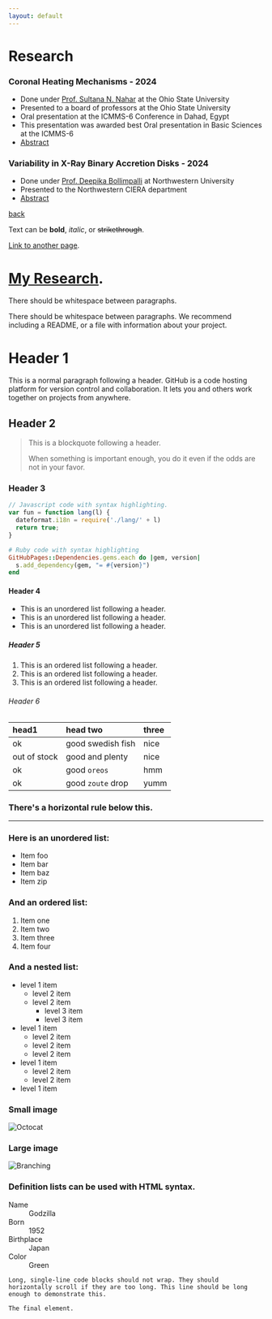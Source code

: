 ```yaml
---
layout: default
---
```


# Research

### Coronal Heating Mechanisms - 2024

*   Done under [Prof. Sultana N. Nahar](./https://www.astronomy.ohio-state.edu/nahar.1) at the Ohio State University
*   Presented to a board of professors at the Ohio State University
*   Oral presentation at the ICMMS-6 Conference in Dahad, Egypt
*   This presentation was awarded best Oral presentation in Basic Sciences at the ICMMS-6
*   [Abstract](.https://docs.google.com/document/d/e/2PACX-1vT4kX6wl8aLUzQDJlQpe2GhItHDFevkrRXZ6M47o6AsrnrinW0kule-e5fSAF0TJjmJKL3-fmIN2tdh/pub)


### Variability in X-Ray Binary Accretion Disks - 2024

*    Done under [Prof. Deepika Bollimpalli](.https://anandadeepika28.wixsite.com/my-site) at Northwestern University
*    Presented to the Northwestern CIERA department
*    [Abstract](.https://docs.google.com/document/d/e/2PACX-1vTfBI3YzzjcVTqZGEj6_aZccVHzNnMmhfE7ZQXL5_GTGwhgp8TNKvr-KrCU4rk7v8n-3yoLNYYrG98h/pub)

[back](./)

Text can be **bold**, _italic_, or ~~strikethrough~~.

[Link to another page](./another-page.html).

# [My Research](./research.html).

There should be whitespace between paragraphs.

There should be whitespace between paragraphs. We recommend including a README, or a file with information about your project.

# Header 1

This is a normal paragraph following a header. GitHub is a code hosting platform for version control and collaboration. It lets you and others work together on projects from anywhere.

## Header 2

> This is a blockquote following a header.
>
> When something is important enough, you do it even if the odds are not in your favor.

### Header 3

```js
// Javascript code with syntax highlighting.
var fun = function lang(l) {
  dateformat.i18n = require('./lang/' + l)
  return true;
}
```

```ruby
# Ruby code with syntax highlighting
GitHubPages::Dependencies.gems.each do |gem, version|
  s.add_dependency(gem, "= #{version}")
end
```

#### Header 4

*   This is an unordered list following a header.
*   This is an unordered list following a header.
*   This is an unordered list following a header.

##### Header 5

1.  This is an ordered list following a header.
2.  This is an ordered list following a header.
3.  This is an ordered list following a header.

###### Header 6

| head1        | head two          | three |
|:-------------|:------------------|:------|
| ok           | good swedish fish | nice  |
| out of stock | good and plenty   | nice  |
| ok           | good `oreos`      | hmm   |
| ok           | good `zoute` drop | yumm  |

### There's a horizontal rule below this.

* * *

### Here is an unordered list:

*   Item foo
*   Item bar
*   Item baz
*   Item zip

### And an ordered list:

1.  Item one
1.  Item two
1.  Item three
1.  Item four

### And a nested list:

- level 1 item
  - level 2 item
  - level 2 item
    - level 3 item
    - level 3 item
- level 1 item
  - level 2 item
  - level 2 item
  - level 2 item
- level 1 item
  - level 2 item
  - level 2 item
- level 1 item

### Small image

![Octocat](https://github.githubassets.com/images/icons/emoji/octocat.png)

### Large image

![Branching](https://guides.github.com/activities/hello-world/branching.png)


### Definition lists can be used with HTML syntax.

<dl>
<dt>Name</dt>
<dd>Godzilla</dd>
<dt>Born</dt>
<dd>1952</dd>
<dt>Birthplace</dt>
<dd>Japan</dd>
<dt>Color</dt>
<dd>Green</dd>
</dl>

```
Long, single-line code blocks should not wrap. They should horizontally scroll if they are too long. This line should be long enough to demonstrate this.
```

```
The final element.
```
